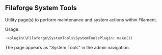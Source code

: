 ## Filaforge System Tools

Utility page(s) to perform maintenance and system actions within Filament.

Usage:

```php
->plugin(\Filaforge\SystemTools\SystemToolsPlugin::make())
```

The page appears as "System Tools" in the admin navigation.


